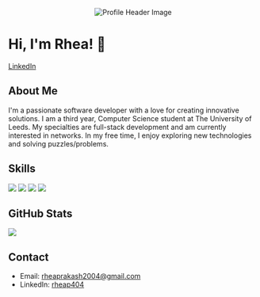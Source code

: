 <!-- Profile Header -->
<p align="center">
  <img src="https://github.com/yourusername/yourusername/raw/main/header.png" alt="Profile Header Image">
</p>

<!-- Introduction -->
<h1 align="left">Hi, I'm Rhea! 👋</h1>
<p align="left">
  <a href="https://linkedin.com/in/rheap404">LinkedIn</a> 
</p>

<!-- About Me -->
## About Me

I'm a passionate software developer with a love for creating innovative solutions. I am a third year, Computer Science student at The University of Leeds. My specialties are full-stack development and am currently interested in networks. In my free time, I enjoy exploring new technologies and solving puzzles/problems.

<!-- Skills -->
## Skills

<p align="left">
  <img src="https://img.shields.io/badge/Java-007396?style=for-the-badge&logo=java&logoColor=white&color=blueviolet">
  <img src="https://img.shields.io/badge/Python-3776AB?style=for-the-badge&logo=python&logoColor=white&color=blueviolet">
  <img src="https://img.shields.io/badge/JavaScript-F7DF1E?style=for-the-badge&logo=javascript&logoColor=white&color=blueviolet">
  <img src="https://img.shields.io/badge/React-61DAFB?style=for-the-badge&logo=react&logoColor=white&color=blueviolet">
</p>



<!-- GitHub Stats -->
## GitHub Stats
<p align="left">
  <img src="https://github-readme-stats.vercel.app/api/top-langs/?username=rheap404&layout=compact&theme=radical">
</p>

<!-- Contact -->
## Contact
- Email: [rheaprakash2004@gmail.com](mailto:rheaprakash2004@gmail.com)
- LinkedIn: [rheap404](https://linkedin.com/in/rheap404)

<!-- Footer -->
<!-- 
<p align="center">
  <img src="https://github.com/rheap404/rheap404/raw/main/footer.png" alt="Profile Footer Image">
</p>
-->



